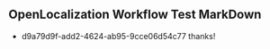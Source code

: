 ## OpenLocalization Workflow Test MarkDown
* d9a79d9f-add2-4624-ab95-9cce06d54c77 
thanks!<!--HONumber=Mar16_HO3-->
